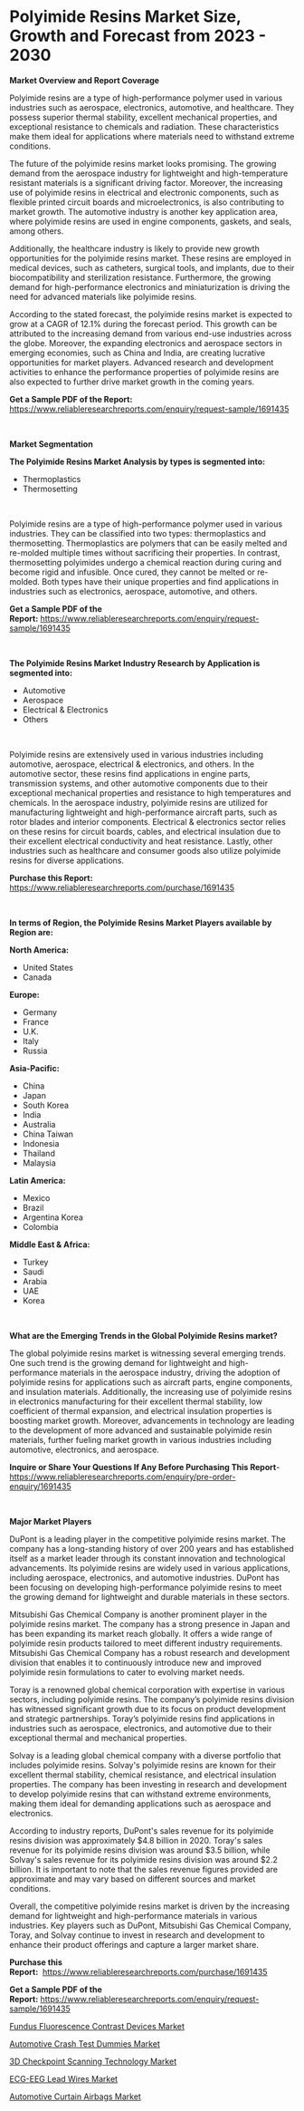 <p><h1>Polyimide Resins Market Size, Growth and Forecast from 2023 - 2030</h1></p><p><strong>Market Overview and Report Coverage</strong></p>
<p><p>Polyimide resins are a type of high-performance polymer used in various industries such as aerospace, electronics, automotive, and healthcare. They possess superior thermal stability, excellent mechanical properties, and exceptional resistance to chemicals and radiation. These characteristics make them ideal for applications where materials need to withstand extreme conditions.</p><p>The future of the polyimide resins market looks promising. The growing demand from the aerospace industry for lightweight and high-temperature resistant materials is a significant driving factor. Moreover, the increasing use of polyimide resins in electrical and electronic components, such as flexible printed circuit boards and microelectronics, is also contributing to market growth. The automotive industry is another key application area, where polyimide resins are used in engine components, gaskets, and seals, among others.</p><p>Additionally, the healthcare industry is likely to provide new growth opportunities for the polyimide resins market. These resins are employed in medical devices, such as catheters, surgical tools, and implants, due to their biocompatibility and sterilization resistance. Furthermore, the growing demand for high-performance electronics and miniaturization is driving the need for advanced materials like polyimide resins.</p><p>According to the stated forecast, the polyimide resins market is expected to grow at a CAGR of 12.1% during the forecast period. This growth can be attributed to the increasing demand from various end-use industries across the globe. Moreover, the expanding electronics and aerospace sectors in emerging economies, such as China and India, are creating lucrative opportunities for market players. Advanced research and development activities to enhance the performance properties of polyimide resins are also expected to further drive market growth in the coming years.</p></p>
<p><strong>Get a Sample PDF of the Report:</strong> <a href="https://www.reliableresearchreports.com/enquiry/request-sample/1691435">https://www.reliableresearchreports.com/enquiry/request-sample/1691435</a></p>
<p>&nbsp;</p>
<p><strong>Market Segmentation</strong></p>
<p><strong>The Polyimide Resins Market Analysis by types is segmented into:</strong></p>
<p><ul><li>Thermoplastics</li><li>Thermosetting</li></ul></p>
<p>&nbsp;</p>
<p><p>Polyimide resins are a type of high-performance polymer used in various industries. They can be classified into two types: thermoplastics and thermosetting. Thermoplastics are polymers that can be easily melted and re-molded multiple times without sacrificing their properties. In contrast, thermosetting polyimides undergo a chemical reaction during curing and become rigid and infusible. Once cured, they cannot be melted or re-molded. Both types have their unique properties and find applications in industries such as electronics, aerospace, automotive, and others.</p></p>
<p><strong>Get a Sample PDF of the Report:</strong>&nbsp;<a href="https://www.reliableresearchreports.com/enquiry/request-sample/1691435">https://www.reliableresearchreports.com/enquiry/request-sample/1691435</a></p>
<p>&nbsp;</p>
<p><strong>The Polyimide Resins Market Industry Research by Application is segmented into:</strong></p>
<p><ul><li>Automotive</li><li>Aerospace</li><li>Electrical & Electronics</li><li>Others</li></ul></p>
<p>&nbsp;</p>
<p><p>Polyimide resins are extensively used in various industries including automotive, aerospace, electrical & electronics, and others. In the automotive sector, these resins find applications in engine parts, transmission systems, and other automotive components due to their exceptional mechanical properties and resistance to high temperatures and chemicals. In the aerospace industry, polyimide resins are utilized for manufacturing lightweight and high-performance aircraft parts, such as rotor blades and interior components. Electrical & electronics sector relies on these resins for circuit boards, cables, and electrical insulation due to their excellent electrical conductivity and heat resistance. Lastly, other industries such as healthcare and consumer goods also utilize polyimide resins for diverse applications.</p></p>
<p><strong>Purchase this Report:</strong>&nbsp; <a href="https://www.reliableresearchreports.com/purchase/1691435">https://www.reliableresearchreports.com/purchase/1691435</a></p>
<p>&nbsp;</p>
<p><strong>In terms of Region, the Polyimide Resins Market Players available by Region are:</strong></p>
<p>
    <p> <strong> North America: </strong>
        <ul>
            <li>United States</li>
            <li>Canada</li>
        </ul>
        </p> 
    <p> <strong> Europe: </strong>
        <ul>
            <li>Germany</li>
            <li>France</li>
            <li>U.K.</li>
            <li>Italy</li>
            <li>Russia</li>
        </ul>
        </p> 
    <p> <strong> Asia-Pacific: </strong>
        <ul>
            <li>China</li>
            <li>Japan</li>
            <li>South Korea</li>
            <li>India</li>
            <li>Australia</li>
            <li>China Taiwan</li>
            <li>Indonesia</li>
            <li>Thailand</li>
            <li>Malaysia</li>
        </ul>
        </p> 
    <p> <strong> Latin America: </strong>
        <ul>
            <li>Mexico</li>
            <li>Brazil</li>
            <li>Argentina Korea</li>
            <li>Colombia</li>
        </ul>
        </p> 
    <p> <strong> Middle East & Africa: </strong>
        <ul>
            <li>Turkey</li>
            <li>Saudi</li>
            <li>Arabia</li>
            <li>UAE</li>
            <li>Korea</li>
        </ul>
    </p>
    </p>
<p>&nbsp;</p>
<p><strong>What are the Emerging Trends in the Global Polyimide Resins market?</strong></p>
<p><p>The global polyimide resins market is witnessing several emerging trends. One such trend is the growing demand for lightweight and high-performance materials in the aerospace industry, driving the adoption of polyimide resins for applications such as aircraft parts, engine components, and insulation materials. Additionally, the increasing use of polyimide resins in electronics manufacturing for their excellent thermal stability, low coefficient of thermal expansion, and electrical insulation properties is boosting market growth. Moreover, advancements in technology are leading to the development of more advanced and sustainable polyimide resin materials, further fueling market growth in various industries including automotive, electronics, and aerospace.</p></p>
<p><strong>Inquire or Share Your Questions If Any Before Purchasing This Report</strong>- <a href="https://www.reliableresearchreports.com/enquiry/pre-order-enquiry/1691435">https://www.reliableresearchreports.com/enquiry/pre-order-enquiry/1691435</a></p>
<p>&nbsp;</p>
<p><strong>Major Market Players</strong></p>
<p><p>DuPont is a leading player in the competitive polyimide resins market. The company has a long-standing history of over 200 years and has established itself as a market leader through its constant innovation and technological advancements. Its polyimide resins are widely used in various applications, including aerospace, electronics, and automotive industries. DuPont has been focusing on developing high-performance polyimide resins to meet the growing demand for lightweight and durable materials in these sectors.</p><p>Mitsubishi Gas Chemical Company is another prominent player in the polyimide resins market. The company has a strong presence in Japan and has been expanding its market reach globally. It offers a wide range of polyimide resin products tailored to meet different industry requirements. Mitsubishi Gas Chemical Company has a robust research and development division that enables it to continuously introduce new and improved polyimide resin formulations to cater to evolving market needs.</p><p>Toray is a renowned global chemical corporation with expertise in various sectors, including polyimide resins. The company’s polyimide resins division has witnessed significant growth due to its focus on product development and strategic partnerships. Toray’s polyimide resins find applications in industries such as aerospace, electronics, and automotive due to their exceptional thermal and mechanical properties.</p><p>Solvay is a leading global chemical company with a diverse portfolio that includes polyimide resins. Solvay's polyimide resins are known for their excellent thermal stability, chemical resistance, and electrical insulation properties. The company has been investing in research and development to develop polyimide resins that can withstand extreme environments, making them ideal for demanding applications such as aerospace and electronics.</p><p>According to industry reports, DuPont's sales revenue for its polyimide resins division was approximately $4.8 billion in 2020. Toray's sales revenue for its polyimide resins division was around $3.5 billion, while Solvay's sales revenue for its polyimide resins division was around $2.2 billion. It is important to note that the sales revenue figures provided are approximate and may vary based on different sources and market conditions.</p><p>Overall, the competitive polyimide resins market is driven by the increasing demand for lightweight and high-performance materials in various industries. Key players such as DuPont, Mitsubishi Gas Chemical Company, Toray, and Solvay continue to invest in research and development to enhance their product offerings and capture a larger market share.</p></p>
<p><strong>Purchase this Report:</strong>&nbsp;&nbsp;<a href="https://www.reliableresearchreports.com/purchase/1691435">https://www.reliableresearchreports.com/purchase/1691435</a></p>
<p></p>
<p><strong>Get a Sample PDF of the Report:</strong>&nbsp;<a href="https://www.reliableresearchreports.com/enquiry/request-sample/1691435">https://www.reliableresearchreports.com/enquiry/request-sample/1691435</a></p>
<p><p><a href="https://medium.com/@draft.web.back/fundus-fluorescence-contrast-devices-market-focuses-on-market-share-size-and-projected-forecast-26d873ab326f">Fundus Fluorescence Contrast Devices Market</a></p><p><a href="https://www.linkedin.com/pulse/automotive-crash-test-dummies-market-share-amp-new-trends-analysis-ftmvc/">Automotive Crash Test Dummies Market</a></p><p><a href="https://github.com/JameTravis/Market-Research-Report-List-2/blob/main/3d-checkpoint-scanning-technology-market.md">3D Checkpoint Scanning Technology Market</a></p><p><a href="https://github.com/RichRobinson5/Market-Research-Report-List-2/blob/main/ecg-eeg-lead-wires-market.md">ECG-EEG Lead Wires Market</a></p><p><a href="https://www.linkedin.com/pulse/decoding-automotive-curtain-airbags-market-deep-dive-latest-trends-r4wec/">Automotive Curtain Airbags Market</a></p></p>